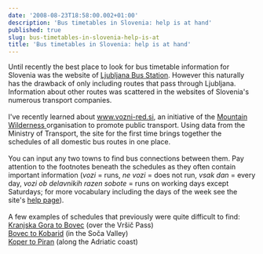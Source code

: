 ```yaml
---
date: '2008-08-23T18:58:00.002+01:00'
description: 'Bus timetables in Slovenia: help is at hand'
published: true
slug: bus-timetables-in-slovenia-help-is-at
title: 'Bus timetables in Slovenia: help is at hand'
---
```


Until recently the best place to look for bus timetable information for Slovenia was the website of <a href="http://www.ap-ljubljana.si/eng/">Ljubljana Bus Station</a>. However this naturally has the drawback of only including routes that pass through Ljubljana. Information about other routes was scattered in the websites of Slovenia's numerous transport companies.<br /><br />I've recently learned about <a href="http://www.vozni-red.si/">www.vozni-red.si</a>, an initiative of the <a href="http://www.mountainwilderness.si/">Mountain Wilderness </a> organisation to promote public transport. Using data from the Ministry of Transport, the site for the first time brings together the schedules of all domestic bus routes in one place. <br /><br />You can input any two towns to find bus connections between them. Pay attention to the footnotes beneath the schedules as they often contain important information (<i>vozi</i> = runs, <i>ne vozi</i> = does not run, <i>vsak dan</i> = every day, <i>vozi ob delavnikih razen sobote</i> = runs on working days except Saturdays; for more vocabulary including the days of the week see the site's <a href="http://www.vozni-red.si/help.php">help page</a>).<br /><br />A few examples of schedules that previously were quite difficult to find:<br /><a href="http://www.vozni-red.si/bus.php?x=Kranjska+Gora&amp;y=Bovec">Kranjska Gora to Bovec</a> (over the Vr&#x0161;i&#x010d; Pass)<br /><a href="http://www.vozni-red.si/bus.php?x=Bovec&amp;y=Kobarid">Bovec to Kobarid</a> (in the So&#x010d;a Valley)<br /><a href="http://www.vozni-red.si/bus.php?x=Koper&amp;y=Piran">Koper to Piran</a> (along the Adriatic coast)